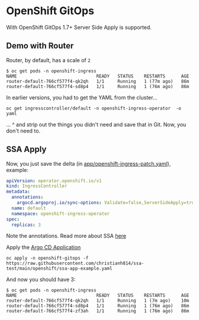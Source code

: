 # OpenShift GitOps

With OpenShift GitOps 1.7+ Server Side Apply is supported.


## Demo with Router

Router, by default, has a scale of `2`

```shell
$ oc get pods -n openshift-ingress
NAME                              READY   STATUS    RESTARTS      AGE
router-default-766cf577f4-qk2qh   1/1     Running   1 (77m ago)   86m
router-default-766cf577f4-sd8p4   1/1     Running   1 (76m ago)   86m
```

In earlier versions, you had to get the YAML from the cluster...

```shell
oc get ingresscontroller/default -n openshift-ingress-operator  -o yaml
```

... ^ and strip out the things you didn't need and save that in Git. Now, you don't need to.

## SSA Apply

Now, you just save the delta (in [app/openshift-ingress-patch.yaml](app/openshift-ingress-patch.yaml)), example:

```yaml
apiVersion: operator.openshift.io/v1
kind: IngressController
metadata:
  annotations:
    argocd.argoproj.io/sync-options: Validate=false,ServerSideApply=true
  name: default
  namespace: openshift-ingress-operator
spec:
  replicas: 3
```

Note the annotations. Read more about SSA [here](https://argo-cd.readthedocs.io/en/stable/user-guide/sync-options/#server-side-apply)

Apply the [Argo CD Application](ssa-app-example.yaml)

```shell
oc apply -n openshift-gitops -f https://raw.githubusercontent.com/christianh814/ssa-test/main/openshift/ssa-app-example.yaml
```

And now you should have 3:

```shell
$ oc get pods -n openshift-ingress
NAME                              READY   STATUS    RESTARTS      AGE
router-default-766cf577f4-qk2qh   1/1     Running   1 (7m ago)    10m
router-default-766cf577f4-sd8p4   1/1     Running   1 (76m ago)   86m
router-default-766cf577f4-zf3ah   1/1     Running   1 (76m ago)   86m
```
